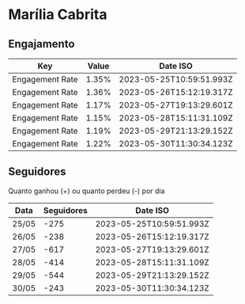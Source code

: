# Marília Cabrita

## Engajamento

| Key             | Value | Date ISO                 |
| --------------- | ----- | ------------------------ |
| Engagement Rate | 1.35% | 2023-05-25T10:59:51.993Z |
| Engagement Rate | 1.36% | 2023-05-26T15:12:19.317Z |
| Engagement Rate | 1.17% | 2023-05-27T19:13:29.601Z |
| Engagement Rate | 1.15% | 2023-05-28T15:11:31.109Z |
| Engagement Rate | 1.19% | 2023-05-29T21:13:29.152Z |
| Engagement Rate | 1.22% | 2023-05-30T11:30:34.123Z |

## Seguidores

Quanto ganhou (+) ou quanto perdeu (-) por dia

| Data  | Seguidores | Date ISO                 |
| ----- | ---------- | ------------------------ |
| 25/05 | -275       | 2023-05-25T10:59:51.993Z |
| 26/05 | -238       | 2023-05-26T15:12:19.317Z |
| 27/05 | -617       | 2023-05-27T19:13:29.601Z |
| 28/05 | -414       | 2023-05-28T15:11:31.109Z |
| 29/05 | -544       | 2023-05-29T21:13:29.152Z |
| 30/05 | -243       | 2023-05-30T11:30:34.123Z |